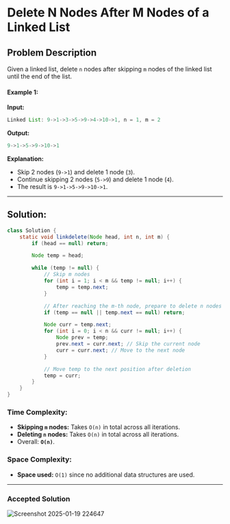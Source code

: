 # Delete N Nodes After M Nodes of a Linked List

## Problem Description

Given a linked list, delete `n` nodes after skipping `m` nodes of the linked list until the end of the list.

#### Example 1:
**Input:**
```java
Linked List: 9->1->3->5->9->4->10->1, n = 1, m = 2
```

**Output:**
```java
9->1->5->9->10->1
```

**Explanation:**
- Skip 2 nodes (`9->1`) and delete 1 node (`3`).
- Continue skipping 2 nodes (`5->9`) and delete 1 node (`4`).
- The result is `9->1->5->9->10->1`.
---
## Solution:

```java
class Solution {
    static void linkdelete(Node head, int n, int m) {
        if (head == null) return;

        Node temp = head;

        while (temp != null) {
            // Skip m nodes
            for (int i = 1; i < m && temp != null; i++) {
                temp = temp.next;
            }

            // After reaching the m-th node, prepare to delete n nodes
            if (temp == null || temp.next == null) return;

            Node curr = temp.next;
            for (int i = 0; i < n && curr != null; i++) {
                Node prev = temp;
                prev.next = curr.next; // Skip the current node
                curr = curr.next; // Move to the next node
            }

            // Move temp to the next position after deletion
            temp = curr;
        }
    }
}
```
### Time Complexity:
- **Skipping `m` nodes:** Takes `O(n)` in total across all iterations.
- **Deleting `n` nodes:** Takes `O(n)` in total across all iterations.
- Overall: **`O(n)`**.

### Space Complexity:
- **Space used:** `O(1)` since no additional data structures are used.

---
### Accepted Solution
![Screenshot 2025-01-19 224647](https://github.com/user-attachments/assets/9a1b3d36-7e1a-4fb4-805e-2007fe0cc70d)
